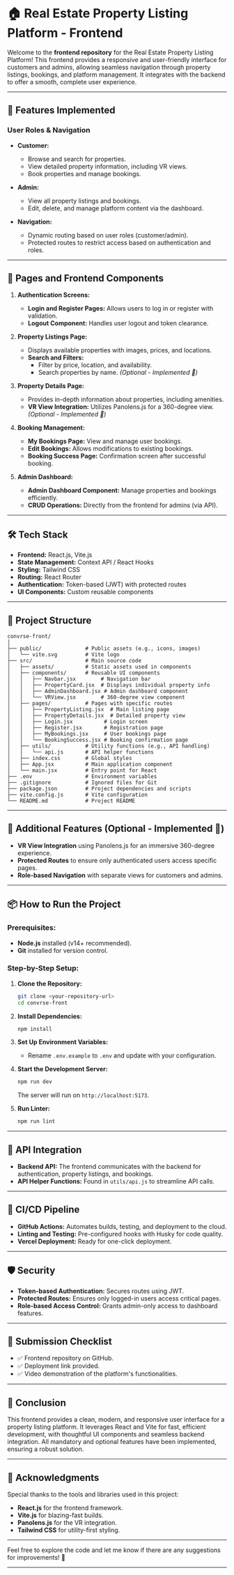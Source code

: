 # 🏠 Real Estate Property Listing Platform - Frontend  

Welcome to the **frontend repository** for the Real Estate Property Listing Platform! This frontend provides a responsive and user-friendly interface for customers and admins, allowing seamless navigation through property listings, bookings, and platform management. It integrates with the backend to offer a smooth, complete user experience.

---

## 🌟 Features Implemented

### **User Roles & Navigation**
- **Customer:**
  - Browse and search for properties.
  - View detailed property information, including VR views.
  - Book properties and manage bookings.
- **Admin:**
  - View all property listings and bookings.
  - Edit, delete, and manage platform content via the dashboard.

- **Navigation:**
  - Dynamic routing based on user roles (customer/admin).
  - Protected routes to restrict access based on authentication and roles.

---

## 🚀 Pages and Frontend Components

1. **Authentication Screens:**
   - **Login and Register Pages:** Allows users to log in or register with validation.
   - **Logout Component:** Handles user logout and token clearance.

2. **Property Listings Page:**
   - Displays available properties with images, prices, and locations.
   - **Search and Filters:**  
     - Filter by price, location, and availability.
     - Search properties by name. *(Optional - Implemented 🎉)*

3. **Property Details Page:**
   - Provides in-depth information about properties, including amenities.
   - **VR View Integration:** Utilizes Panolens.js for a 360-degree view. *(Optional - Implemented 🎉)*

4. **Booking Management:**
   - **My Bookings Page:** View and manage user bookings.
   - **Edit Bookings:** Allows modifications to existing bookings.
   - **Booking Success Page:** Confirmation screen after successful booking.

5. **Admin Dashboard:**
   - **Admin Dashboard Component:** Manage properties and bookings efficiently.
   - **CRUD Operations:** Directly from the frontend for admins (via API).

---

## 🛠️ Tech Stack

- **Frontend:** React.js, Vite.js  
- **State Management:** Context API / React Hooks  
- **Styling:** Tailwind CSS  
- **Routing:** React Router  
- **Authentication:** Token-based (JWT) with protected routes  
- **UI Components:** Custom reusable components  

---

## 📂 Project Structure

```plaintext
convrse-front/
│
├── public/              # Public assets (e.g., icons, images)
│   └── vite.svg         # Vite logo
├── src/                 # Main source code
│   ├── assets/          # Static assets used in components
│   ├── components/      # Reusable UI components
│   │   ├── Navbar.jsx        # Navigation bar
│   │   ├── PropertyCard.jsx  # Displays individual property info
│   │   ├── AdminDashboard.jsx # Admin dashboard component
│   │   └── VRView.jsx        # 360-degree view component
│   ├── pages/           # Pages with specific routes
│   │   ├── PropertyListing.jsx  # Main listing page
│   │   ├── PropertyDetails.jsx  # Detailed property view
│   │   ├── Login.jsx          # Login screen
│   │   ├── Register.jsx       # Registration page
│   │   ├── MyBookings.jsx     # User bookings page
│   │   └── BookingSuccess.jsx # Booking confirmation page
│   ├── utils/           # Utility functions (e.g., API handling)
│   │   └── api.js       # API helper functions
│   ├── index.css        # Global styles
│   ├── App.jsx          # Main application component
│   └── main.jsx         # Entry point for React
├── .env                 # Environment variables
├── .gitignore           # Ignored files for Git
├── package.json         # Project dependencies and scripts
├── vite.config.js       # Vite configuration
└── README.md            # Project README
```

---

## 🧪 Additional Features (Optional - Implemented 🎉)

- **VR View Integration** using Panolens.js for an immersive 360-degree experience.
- **Protected Routes** to ensure only authenticated users access specific pages.
- **Role-based Navigation** with separate views for customers and admins.

---

## 📦 How to Run the Project

### Prerequisites:
- **Node.js** installed (v14+ recommended).
- **Git** installed for version control.

### Step-by-Step Setup:
1. **Clone the Repository:**
   ```bash
   git clone <your-repository-url>
   cd convrse-front
   ```

2. **Install Dependencies:**
   ```bash
   npm install
   ```

3. **Set Up Environment Variables:**
   - Rename `.env.example` to `.env` and update with your configuration.

4. **Start the Development Server:**
   ```bash
   npm run dev
   ```
   The server will run on `http://localhost:5173`.

5. **Run Linter:**
   ```bash
   npm run lint
   ```

---

## 🔗 API Integration

- **Backend API:** The frontend communicates with the backend for authentication, property listings, and bookings.
- **API Helper Functions:** Found in `utils/api.js` to streamline API calls.

---

## 🚀 CI/CD Pipeline

- **GitHub Actions:** Automates builds, testing, and deployment to the cloud.
- **Linting and Testing:** Pre-configured hooks with Husky for code quality.
- **Vercel Deployment:** Ready for one-click deployment.

---

## 🛡️ Security

- **Token-based Authentication:** Secures routes using JWT.
- **Protected Routes:** Ensures only logged-in users access critical pages.
- **Role-based Access Control:** Grants admin-only access to dashboard features.

---

## 📑 Submission Checklist

- ✅ Frontend repository on GitHub.
- ✅ Deployment link provided.
- ✅ Video demonstration of the platform's functionalities.

---

## 🎯 Conclusion

This frontend provides a clean, modern, and responsive user interface for a property listing platform. It leverages React and Vite for fast, efficient development, with thoughtful UI components and seamless backend integration. All mandatory and optional features have been implemented, ensuring a robust solution.

---

## 🤝 Acknowledgments

Special thanks to the tools and libraries used in this project:
- **React.js** for the frontend framework.
- **Vite.js** for blazing-fast builds.
- **Panolens.js** for the VR integration.
- **Tailwind CSS** for utility-first styling.

---

Feel free to explore the code and let me know if there are any suggestions for improvements! 🎉

---